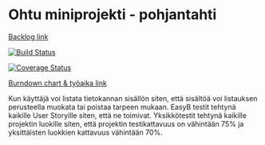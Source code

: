 # Ohtu miniprojekti - pohjantahti

[Backlog link](https://trello.com/b/rTCjQDnG/taskboard)

 [![Build Status](https://travis-ci.org/rivorivo/pohjantahti.svg?branch=master)](https://travis-ci.org/rivorivo/pohjantahti)

[![Coverage Status](https://coveralls.io/repos/github/rivorivo/pohjantahti/badge.svg?branch=master)](https://coveralls.io/github/rivorivo/pohjantahti?branch=master)

[Burndown chart & työaika link](https://docs.google.com/presentation/d/1aSdrmSkUPxk8TNliQxaCHnfpCsHSiVnFb4_RjzkGvYY/edit?usp=sharing)


Kun käyttäjä voi listata tietokannan sisällön siten, että sisältöä voi listauksen perusteella muokata tai poistaa tarpeen mukaan.
EasyB testit tehtynä kaikille User Storyille siten, että ne toimivat.
Yksikkötestit tehtynä kaikille projektin luokille siten, että projektin testikattavuus on vähintään 75% ja yksittäisten luokkien kattavuus vähintään 70%.
